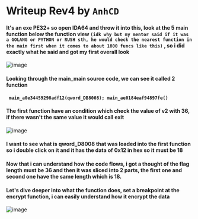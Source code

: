# Writeup Rev4 by `AnhCD`
#### It's an exe PE32+ so open IDA64 and throw it into this, look at the 5 main function below the function view `(idk why but my mentor said if it was a GOLANG or PYTHON or RUSH sth, he would check the nearest function in the main first when it comes to about 1800 funcs like this)` , so i did exactly what he said and got my first overall look
![image](https://github.com/user-attachments/assets/4564497e-1778-4383-8cb1-d468255e7077)

#### Looking through the main_main source code, we can see it called 2 function 
#### ```  main_a0e34459298adf12(qword_DB8008); main_ae0184eaf94897fe() ```
#### The first function have an condition which check the value of v2 with 36, if there wasn't the same value it would call exit
![image](https://github.com/user-attachments/assets/26768c97-e59b-4cc9-ac8b-a63f4db4233b)
#### I want to see what is qword_D8008 that was loaded into the first function so i double click on it and it has the data of 0x12 in hex so it must be 18
#### Now that i can understand how the code flows, i got a thought of the flag length must be 36 and then it was sliced into 2 parts, the first one and second one have the same length which is 18.
#### Let's dive deeper into what the function does, set a breakpoint at the encrypt function, i can easily understand how it encrypt the data
![image](https://github.com/user-attachments/assets/bf1aabbd-4f8d-4da6-ba19-391d96d72a8a)

